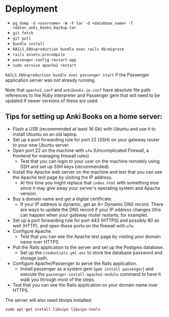 # Deployment

- `pg_dump -U <username> -W -F tar -d <database_name> -f <date>_anki_books_backup.tar`
- `git fetch`
- `git pull`
- `bundle install`
- `RAILS_ENV=production bundle exec rails db:migrate`
- `rails assets:precompile`
- `passenger-config restart-app`
- `sudo service apache2 restart`

`RAILS_ENV=production bundle exec passenger start` if the Passenger application server was not already running.

Note that `apache2.conf` and `ankibooks.io.conf` have absolute file path references to the Ruby interpreter and Passenger gem that will need to be updated if newer versions of these are used.

## Tips for setting up Anki Books on a home server:

- Flash a USB (recommended at least 16 Gb) with Ubuntu and use it to install Ubuntu on an old laptop.
- Set up a port forwarding rule for port 22 (SSH) on your gateway router to your new Ubuntu server.
- Open port 22 on the machine with `ufw` (Uncomplicated Firewall, a frontend for managing firewall rules).
  - Test that you can login to your user on the machine remotely using SSH and set up SSH keys (recommended).
- Install the Apache web server on the machine and test that you can see the Apache test page by visiting the IP address.
  - At this time you might replace that `index.html` with something else since it may give away your server's operating system and Apache version.
- Buy a domain name and get a digital certificate.
  - If your IP address is dynamic, get an A+ Dynamic DNS record. There are ways to update the DNS record if your IP address changes (this can happen when your gateway router restarts, for example).
- Set up a port forwarding rule for port 443 (HTTPS) and possibly 80 as well (HTTP), and open these ports on the firewall with `ufw`.
- Configure Apache.
  - Test that you can see the Apache test page by visiting your domain name over HTTPS.
- Pull the Rails application to the server and set up the Postgres database.
  - Set up the `credentials.yml.enc` to store the database password and storage path.
- Configure Apache/Passenger to serve the Rails application.
  - Install passenger as a system gem (`gem install passenger`) and execute the `passenger-install-apache2-module` command to have it walk you through most of the steps.
- Test that you can see the Rails application on your domain name over HTTPS.

The server will also need libvips installed:

```
sudo apt-get install libvips libvips-tools
```
